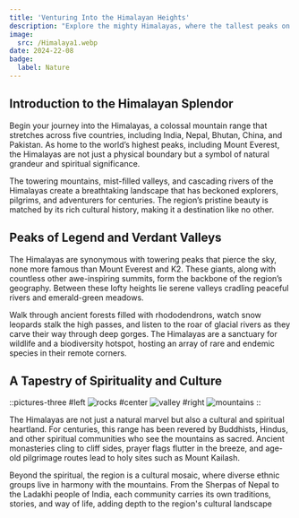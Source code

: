 ```yaml
---
title: 'Venturing Into the Himalayan Heights'
description: "Explore the mighty Himalayas, where the tallest peaks on Earth rise above lush valleys, offering a mesmerizing journey through nature, culture, and adventure."
image:
  src: /Himalaya1.webp
date: 2024-22-08
badge:
  label: Nature
---
```


## Introduction to the Himalayan Splendor

Begin your journey into the Himalayas, a colossal mountain range that stretches across five countries, including India, Nepal, Bhutan, China, and Pakistan. As home to the world’s highest peaks, including Mount Everest, the Himalayas are not just a physical boundary but a symbol of natural grandeur and spiritual significance.

The towering mountains, mist-filled valleys, and cascading rivers of the Himalayas create a breathtaking landscape that has beckoned explorers, pilgrims, and adventurers for centuries. The region’s pristine beauty is matched by its rich cultural history, making it a destination like no other.


## Peaks of Legend and Verdant Valleys

The Himalayas are synonymous with towering peaks that pierce the sky, none more famous than Mount Everest and K2. These giants, along with countless other awe-inspiring summits, form the backbone of the region’s geography. Between these lofty heights lie serene valleys cradling peaceful rivers and emerald-green meadows.

Walk through ancient forests filled with rhododendrons, watch snow leopards stalk the high passes, and listen to the roar of glacial rivers as they carve their way through deep gorges. The Himalayas are a sanctuary for wildlife and a biodiversity hotspot, hosting an array of rare and endemic species in their remote corners.

## A Tapestry of Spirituality and Culture

::pictures-three
#left
![rocks](/Himalaya1.webp)
#center
![valley](/Himalaya2.webp)
#right
![mountains](/Himalaya3.webp)
::

The Himalayas are not just a natural marvel but also a cultural and spiritual heartland. For centuries, this range has been revered by Buddhists, Hindus, and other spiritual communities who see the mountains as sacred. Ancient monasteries cling to cliff sides, prayer flags flutter in the breeze, and age-old pilgrimage routes lead to holy sites such as Mount Kailash.

Beyond the spiritual, the region is a cultural mosaic, where diverse ethnic groups live in harmony with the mountains. From the Sherpas of Nepal to the Ladakhi people of India, each community carries its own traditions, stories, and way of life, adding depth to the region's cultural landscape
